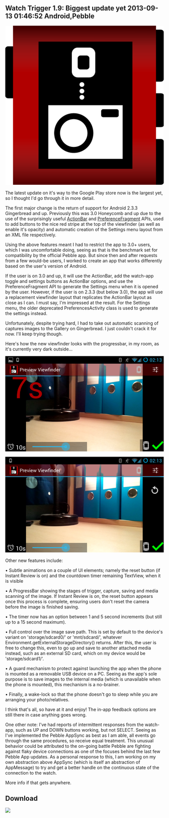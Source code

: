 Watch Trigger 1.9: Biggest update yet
2013-09-13 01:46:52
Android,Pebble
---

![](/assets/import/media/2013/09/icon.png?w=300)

The latest update on it's way to the Google Play store now is the largest yet, so I thought I'd go through it in more detail.

The first major change is the return of support for Android 2.3.3 Gingerbread and up. Previously this was 3.0 Honeycomb and up due to the use of the surprisingly useful <a title="ActionBar API" href="http://developer.android.com/guide/topics/ui/actionbar.html">ActionBar</a> and <a title="PreferenceFragment API" href="http://developer.android.com/guide/topics/ui/settings.html#Fragment">PreferenceFragment</a> APIs, used to add buttons to the nice red stripe at the top of the viewfinder (as well as enable it's opacity) and automatic creation of the Settings menu layout from an XML file respectively.

Using the above features meant I had to restrict the app to 3.0+ users, which I was uncomfortable doing, seeing as that is the benchmark set for compatibility by the official Pebble app. But since then and after requests from a few would-be users, I worked to create an app that works differently based on the user's version of Android.

If the user is on 3.0 and up, it will use the ActionBar, add the watch-app toggle and settings buttons as ActionBar options, and use the PreferenceFragment API to generate the Settings menu when it is opened by the user. However, if the user is on 2.3.3 (but below 3.0), the app will use a replacement viewfinder layout that replicates the ActionBar layout as close as I can. I must say, I'm impressed at the result. For the Settings menu, the older deprecated PreferencesActivity class is used to generate the settings instead.

Unfortunately, despite trying hard, I had to take out automatic scanning of captures images to the Gallery on Gingerbread. I just couldn't crack it for now. I'll keep trying though.

Here's how the new viewfinder looks with the progressbar, in my room, as it's currently very dark outside...

![](/assets/import/media/2013/09/shot1.png)

![](/assets/import/media/2013/09/shot2.png)

Other new features include:

• Subtle animations on a couple of UI elements; namely the reset button (if Instant Review is on) and the countdown timer remaining TextView, when it is visible

• A ProgressBar showing the stages of trigger, capture, saving and media scanning of the image. If Instant Review is on, the reset button appears once this process is complete, ensuring users don't reset the camera before the image is finished saving.

• The timer now has an option between 1 and 5 second increments (but still up to a 15 second maximum).

• Full control over the image save path. This is set by default to the device's variant on 'storage/sdcard0/' or 'mnt/sdcard/', whatever Environment.getExternalStorageDirectory() returns. After this, the user is free to change this, even to go up and save to another attached media instead, such as an external SD card, which on my device would be 'storage/sdcard1/'.

• A guard mechanism to protect against launching the app when the phone is mounted as a removable USB device on a PC. Seeing as the app's sole purpose is to save images to the internal media (which is unavailable when the phone is mounted), this mechanism is a no-brainer.

• Finally, a wake-lock so that the phone doesn't go to sleep while you are arranging your photo/relatives.


I think that's all, so have at it and enjoy! The in-app feedback options are still there in case anything goes wrong.

One other note: I've had reports of intermittent responses from the watch-app, such as UP and DOWN buttons working, but not SELECT. Seeing as I've implemented the Pebble AppSync as best as I am able, all events go through the same procedures, so receive equal treatment. This unusual behavior could be attributed to the on-going battle Pebble are fighting against flaky device connections as one of the focuses behind the last few Pebble App updates. As a personal response to this, I am working on my own abstraction above AppSync (which is itself an abstraction of AppMessage) to try and get a better handle on the continuous state of the connection to the watch.

More info if that gets anywhere.

## Download</strong><a href="https://play.google.com/store/apps/details?id=com.wordpress.ninedof.watchtrigger">
![](https://developer.android.com/images/brand/en_generic_rgb_wo_60.png)</a>
